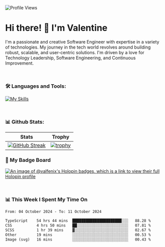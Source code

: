 
    
![Profile Views](https://komarev.com/ghpvc/?username=theodogwutech&color=blue)

# Hi there! 👋 I'm Valentine 
I'm a passionate and creative Software Engineer with expertise in a variety of technologies. My journey in the tech world revolves around building robust, scalable, and user-centric solutions. I'm driven by a love for Technology Leadership, Software Engineering, and Continuous Improvement.

<br />



### 🛠 Languages and Tools:

[![My Skills](https://skillicons.dev/icons?i=nodejs,js,nestjs,nextjs,react,vuejs,nuxtjs,express,tailwind,styledcomponents,materialui,mongodb,sequelize,mysql,postgres,pinia,redux,vite,html,css,pug,aws,prisma,bitbucket,bootstrap,emotion,git,gitlab,go,heroku,jest,netlify,nginx,npm,postman,rabbitmq,redis,supabase,svg,github,ts,ubuntu,vercel,vscode,yarn,powershell&perline=15)](https://skillicons.dev)

<br />

### 📊 Github Stats:

| Stats            | Trophy               |
|-----------------------|-------------------|
| [![GitHub Streak](https://streak-stats.demolab.com?user=theodogwutech&theme=great-gatsby&hide_border=true&border_radius=9.9)](https://git.io/streak-stats) | [![trophy](https://github-profile-trophy.vercel.app/?username=theodogwutech&theme=darkhub&column=7)](https://github.com/ryo-ma/github-profile-trophy) |

### 🥇 My Badge Board
[![An image of @valfenix's Holopin badges, which is a link to view their full Holopin profile](https://holopin.me/valfenix)](https://holopin.io/@valfenix)

<br />

### 📊 This Week I Spent My Time On
<!--START_SECTION:waka-->

```txt
From: 04 October 2024 - To: 11 October 2024

TypeScript    54 hrs 44 mins  ██████████████████████░░░   88.28 %
CSS           4 hrs 50 mins   ██░░░░░░░░░░░░░░░░░░░░░░░   07.81 %
SCSS          1 hr 39 mins    ▓░░░░░░░░░░░░░░░░░░░░░░░░   02.67 %
Other         19 mins         ░░░░░░░░░░░░░░░░░░░░░░░░░   00.53 %
Image (svg)   16 mins         ░░░░░░░░░░░░░░░░░░░░░░░░░   00.43 %
```

<!--END_SECTION:waka-->




